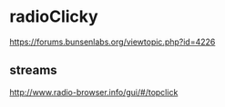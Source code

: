 # radioClicky

<https://forums.bunsenlabs.org/viewtopic.php?id=4226>


## streams

<http://www.radio-browser.info/gui/#/topclick>
